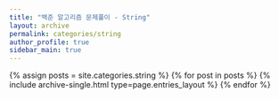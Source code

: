 ```yaml
---
title: "백준 알고리즘 문제풀이 - String"
layout: archive
permalink: categories/string
author_profile: true
sidebar_main: true
---
```



{% assign posts = site.categories.string %}
{% for post in posts %} {% include archive-single.html type=page.entries_layout %} {% endfor %}